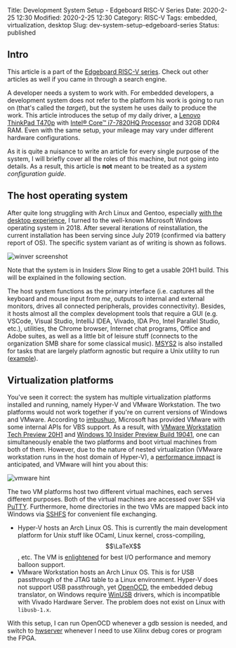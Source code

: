 Title: Development System Setup - Edgeboard RISC-V Series
Date: 2020-2-25 12:30
Modified: 2020-2-25 12:30
Category: RISC-V
Tags: embedded, virtualization, desktop
Slug: dev-system-setup-edgeboard-series
Status: published

## Intro

This article is a part of the [Edgeboard RISC-V series]({filename}edgeboard-series.md).  Check out other articles as well if you came in through a search engine.

A developer needs a system to work with.  For embedded developers, a development system does not refer to the platform his work is going to run on (that's called the _target_), but the system he uses daily to produce the work.  This article introduces the setup of my daily driver, a [Lenovo ThinkPad T470p](https://www.lenovo.com/us/en/laptops/thinkpad/thinkpad-t-series/ThinkPad-T470p/p/22TP2TT470P) with [Intel® Core™ i7-7820HQ Processor](https://ark.intel.com/content/www/us/en/ark/products/97496/intel-core-i7-7820hq-processor-8m-cache-up-to-3-90-ghz.html) and 32GB DDR4 RAM.  Even with the same setup, your mileage may vary under different hardware configurations.

As it is quite a nuisance to write an article for every single purpose of the system, I will briefly cover all the roles of this machine, but not going into details.  As a result, this article is __not__ meant to be treated as a _system configuration guide_.

## The host operating system

After quite long struggling with Arch Linux and Gentoo, especially [with the desktop experience]({filename}/SysAdmin/install-gentoo-in-hyper-v.md), I turned to the well-known Microsoft Windows operating system in 2018.  After several iterations of reinstallation, the current installation has been serving since July 2019 (confirmed via battery report of OS).  The specific system variant as of writing is shown as follows.

![winver screenshot](/images/winver-20200225.png)

Note that the system is in Insiders Slow Ring to get a usable 20H1 build.  This will be explained in the following section.

The host system functions as the primary interface (i.e. captures all the keyboard and mouse input from _me_, outputs to internal and external monitors, drives all connected peripherals, provides connectivity).  Besides, it hosts almost all the complex development tools that require a GUI (e.g. VSCode, Visual Studio, IntelliJ IDEA, Vivado, IDA Pro, Intel Parallel Studio, etc.), utilities, the Chrome browser, Internet chat programs, Office and Adobe suites, as well as a little bit of leisure stuff (connects to the organization SMB share for some classical music).  [MSYS2](https://www.msys2.org/) is also installed for tasks that are largely platform agnostic but require a Unix utility to run ([example](https://github.com/chipsalliance/rocket-chip/blob/8cec10850a217d49a34d24fc3ae799daed6bcf26/src/main/scala/diplomacy/DeviceTree.scala#L135)).

## Virtualization platforms

You've seen it correct: the system has multiple virtualization platforms installed and running, namely Hyper-V and VMware Workstation.  The two platforms would not work together if you're on current versions of Windows and VMware.  According to [imbushuo](https://t.me/mm256_cmpeq_epi8), Microsoft has provided VMware with some internal APIs for VBS support.  As a result, with [VMware Workstation Tech Preview 20H1](https://blogs.vmware.com/workstation/2020/01/vmware-workstation-tech-preview-20h1.html) and [Windows 10 Insider Preview Build 19041](https://blogs.windows.com/windowsexperience/2019/12/10/announcing-windows-10-insider-preview-build-19041/), one can simultaneously enable the two platforms and boot virtual machines from both of them.  However, due to the nature of nested virtualization (VMware workstation runs in the host domain of Hyper-V), a [performance impact](https://en.wikipedia.org/wiki/Second_Level_Address_Translation) is anticipated, and VMware will hint you about this:

![vmware hint](/images/vmware-nested-hint-20200225.png)

The two VM platforms host two different virtual machines, each serves different purposes.  Both of the virtual machines are accessed over SSH via [PuTTY](https://www.putty.org/).  Furthermore, home directories in the two VMs are mapped back into Windows via [SSHFS](https://github.com/libfuse/sshfs) for convenient file exchanging.

- Hyper-V hosts an Arch Linux OS.  This is currently the main development platform for Unix stuff like OCaml, Linux kernel, cross-compiling, $$\LaTeX$$, etc.  The VM is [enlightened](https://docs.microsoft.com/en-us/windows-server/administration/performance-tuning/role/hyper-v-server/terminology) for best I/O performance and memory balloon support.
- VMware Workstation hosts an Arch Linux OS.  This is for USB passthrough of the JTAG table to a Linux environment.  Hyper-V does not support USB passthrough, yet [OpenOCD](http://openocd.org/), the embedded debug translator, on Windows require [WinUSB](https://docs.microsoft.com/en-us/windows-hardware/drivers/usbcon/winusb) drivers, which is incompatible with Vivado Hardware Server.  The problem does not exist on Linux with `libusb-1.x`.

With this setup, I can run OpenOCD whenever a gdb session is needed, and switch to [hwserver](https://aur.archlinux.org/packages/xilinx-hw-server/) whenever I need to use Xilinx debug cores or program the FPGA.